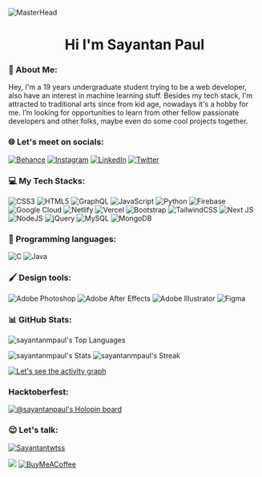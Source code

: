 ![MasterHead](https://thumbs.gfycat.com/BetterHandmadeGull-size_restricted.gif)
<h1 align="center">Hi I'm Sayantan Paul</h1>

<h3>💫 About Me:</h3>
Hey, I'm a 19 years undergraduate student trying to be a web developer, also have an interest in machine learning stuff. Besides my tech stack, I'm attracted to traditional arts since from kid age, nowadays it's a hobby for me. I’m looking for opportunities to learn from other fellow passionate developers and other folks, maybe even do some cool projects together.


<h3> 🌐 Let's meet on socials:</h3>

[![Behance](https://img.shields.io/badge/Behance-1769ff?logo=behance&logoColor=white)](https://behance.net/imsayantanpaul) [![Instagram](https://img.shields.io/badge/Instagram-%23E4405F.svg?logo=Instagram&logoColor=white)](https://instagram.com/sayantanpaul.11) [![LinkedIn](https://img.shields.io/badge/LinkedIn-%230077B5.svg?logo=linkedin&logoColor=white)](https://linkedin.com/in/imsayantanpaul) [![Twitter](https://img.shields.io/badge/Twitter-%231DA1F2.svg?logo=Twitter&logoColor=white)](https://twitter.com/Sayantantwtss) 

<h3> 💻 My Tech Stacks:</h3>

 ![CSS3](https://img.shields.io/badge/css3-%231572B6.svg?style=for-the-badge&logo=css3&logoColor=white) ![HTML5](https://img.shields.io/badge/html5-%23E34F26.svg?style=for-the-badge&logo=html5&logoColor=white)  ![GraphQL](https://img.shields.io/badge/-GraphQL-E10098?style=for-the-badge&logo=graphql&logoColor=white) ![JavaScript](https://img.shields.io/badge/javascript-%23323330.svg?style=for-the-badge&logo=javascript&logoColor=%23F7DF1E) ![Python](https://img.shields.io/badge/python-3670A0?style=for-the-badge&logo=python&logoColor=ffdd54) ![Firebase](https://img.shields.io/badge/firebase-%23039BE5.svg?style=for-the-badge&logo=firebase) ![Google Cloud](https://img.shields.io/badge/Google%20Cloud-%234285F4.svg?style=for-the-badge&logo=google-cloud&logoColor=white) ![Netlify](https://img.shields.io/badge/netlify-%23000000.svg?style=for-the-badge&logo=netlify&logoColor=#00C7B7) ![Vercel](https://img.shields.io/badge/vercel-%23000000.svg?style=for-the-badge&logo=vercel&logoColor=white) ![Bootstrap](https://img.shields.io/badge/bootstrap-%23563D7C.svg?style=for-the-badge&logo=bootstrap&logoColor=white) ![TailwindCSS](https://img.shields.io/badge/tailwindcss-%2338B2AC.svg?style=for-the-badge&logo=tailwind-css&logoColor=white) ![Next JS](https://img.shields.io/badge/Next-black?style=for-the-badge&logo=next.js&logoColor=white) ![NodeJS](https://img.shields.io/badge/node.js-6DA55F?style=for-the-badge&logo=node.js&logoColor=white) ![jQuery](https://img.shields.io/badge/jquery-%230769AD.svg?style=for-the-badge&logo=jquery&logoColor=white) ![MySQL](https://img.shields.io/badge/mysql-%2300f.svg?style=for-the-badge&logo=mysql&logoColor=white) ![MongoDB](https://img.shields.io/badge/MongoDB-%234ea94b.svg?style=for-the-badge&logo=mongodb&logoColor=white) 	 

<h3>📁 Programming languages: </h3>

![C](https://img.shields.io/badge/c-%2300599C.svg?style=for-the-badge&logo=c&logoColor=white) ![Java](https://img.shields.io/badge/java-%23ED8B00.svg?style=for-the-badge&logo=java&logoColor=white) 

<h3>🖌 Design tools: </h3>

![Adobe Photoshop](https://img.shields.io/badge/adobephotoshop-%2331A8FF.svg?style=for-the-badge&logo=adobephotoshop&logoColor=white) ![Adobe After Effects](https://img.shields.io/badge/Adobe%20After%20Effects-9999FF.svg?style=for-the-badge&logo=Adobe%20After%20Effects&logoColor=white) ![Adobe Illustrator](https://img.shields.io/badge/adobeillustrator-%23FF9A00.svg?style=for-the-badge&logo=adobeillustrator&logoColor=white) ![Figma](https://img.shields.io/badge/figma-%23F24E1E.svg?style=for-the-badge&logo=figma&logoColor=white) 

<h3> 📊 GitHub Stats:</h3>

![sayantanmpaul's Top Languages](https://github-readme-stats.vercel.app/api/top-langs/?username=sayantanmpaul&theme=radical&show_icons=true&hide_border=true&layout=compact)
</p>

![sayantanmpaul's Stats](https://github-readme-stats.vercel.app/api?username=sayantanmpaul&theme=radical&show_icons=true&hide_border=true&count_private=true)
![sayantanmpaul's Streak](https://github-readme-streak-stats.herokuapp.com/?user=sayantanmpaul&theme=radical&hide_border=true)


</p>

[![Let's see the activity graph](https://github-readme-activity-graph.cyclic.app/graph?username=sayantanmpaul&bg_color=0d1117&color=9e4c98&line=9e4c98&point=403d3d&area=true&hide_border=true)](https://github.com/ashutosh00710/github-readme-activity-graph)

<h3>Hacktoberfest:</h3>

[![@sayantanpaul's Holopin board](https://holopin.me/sayantanpaul)](https://holopin.io/@sayantanpaul)

<h3>😌 Let's talk: </h3>

<p align="left"> <a href="https://twitter.com/Sayantantwtss" target="blank"><img src="https://img.shields.io/twitter/follow/Sayantantwtss?logo=twitter&style=for-the-badge" alt="Sayantantwtss" /></a> </p>

[![](https://visitcount.itsvg.in/api?id=SayantanStackflow&icon=0&color=0)](https://visitcount.itsvg.in) [![BuyMeACoffee](https://img.shields.io/badge/Buy%20Me%20a%20Coffee-ffdd00?style=for-the-badge&logo=buy-me-a-coffee&logoColor=black)](https://buymeacoffee.com/coffeezone) 


